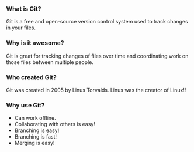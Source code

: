 ### What is Git?

Git is a free and open-source version control system used to track changes in your files.

### Why is it awesome?

Git is great for tracking changes of files over time and  coordinating work on those files between multiple people.

### Who created Git?

Git was created in 2005 by Linus Torvalds. Linus was the creator of Linux!!

### Why use Git?

* Can work offline.
* Collaborating with others is easy!
* Branching is easy!
* Branching is fast!
* Merging is easy!

